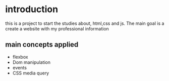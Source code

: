 # introduction

this is a project to start the studies about, html,css and js.
The main goal is a create a website with my professional information

## main concepts applied

- flexbox
- Dom manipulation
- events
- CSS media query
